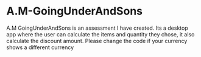 # A.M-GoingUnderAndSons
A.M GoingUnderAndSons is an assessment I have created.
Its a desktop app where the user can calculate the items and quantity they chose, it also calculate the discount amount.
Please change the code if your currency shows a different currency 
